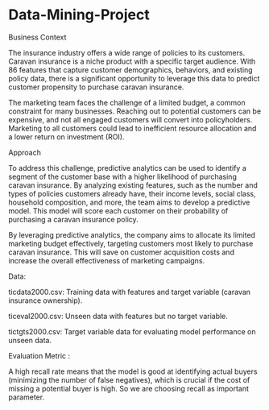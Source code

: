 # Data-Mining-Project
Business Context

The insurance industry offers a wide range of policies to its customers. Caravan insurance is a niche product with a specific target audience. With 86 features that capture customer demographics, behaviors, and existing policy data, there is a significant opportunity to leverage this data to predict customer propensity to purchase caravan insurance.

The marketing team faces the challenge of a limited budget, a common constraint for many businesses. Reaching out to potential customers can be expensive, and not all engaged customers will convert into policyholders. Marketing to all customers could lead to inefficient resource allocation and a lower return on investment (ROI).

Approach

To address this challenge, predictive analytics can be used to identify a segment of the customer base with a higher likelihood of purchasing caravan insurance. By analyzing existing features, such as the number and types of policies customers already have, their income levels, social class, household composition, and more, the team aims to develop a predictive model. This model will score each customer on their probability of purchasing a caravan insurance policy.

By leveraging predictive analytics, the company aims to allocate its limited marketing budget effectively, targeting customers most likely to purchase caravan insurance. This will save on customer acquisition costs and increase the overall effectiveness of marketing campaigns.

Data:

ticdata2000.csv: Training data with features and target variable (caravan insurance ownership).

ticeval2000.csv: Unseen data with features but no target variable.

tictgts2000.csv: Target variable data for evaluating model performance on unseen data.

Evaluation Metric :

A high recall rate means that the model is good at identifying actual buyers (minimizing the number of false negatives), which is crucial if the cost of missing a potential buyer is high. So we are choosing recall as important parameter.
